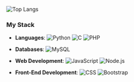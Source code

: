 ![Top Langs](https://github-readme-stats.vercel.app/api/top-langs/?username=duh-021&layout=compact&theme=radical)

### My Stack 

- **Languages**: ![Python](https://img.shields.io/badge/-Python-3776AB?style=for-the-badge&logo=python&logoColor=white) ![C](https://img.shields.io/badge/-C-A8B9CC?style=for-the-badge&logo=c&logoColor=white) ![PHP](https://img.shields.io/badge/-PHP-777BB4?style=for-the-badge&logo=php&logoColor=white)
- **Databases**: ![MySQL](https://img.shields.io/badge/-MySQL-4479A1?style=for-the-badge&logo=mysql&logoColor=white)
- **Web Development**: ![JavaScript](https://img.shields.io/badge/-JavaScript-F7DF1E?style=for-the-badge&logo=javascript&logoColor=black) ![Node.js](https://img.shields.io/badge/-Node.js-339933?style=for-the-badge&logo=node.js&logoColor=white)

- **Front-End Development**: ![CSS](https://img.shields.io/badge/-CSS-2965F1?style=for-the-badge&logo=css3&logoColor=white)
 ![Bootstrap](https://img.shields.io/badge/-Bootstrap-563D7C?style=for-the-badge&logo=bootstrap&logoColor=white)
